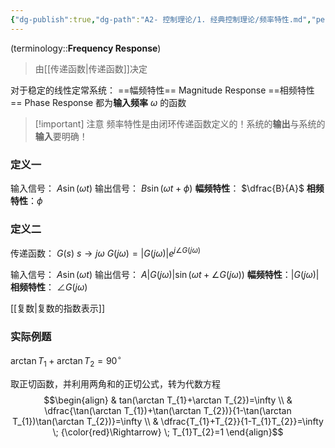 ```yaml
---
{"dg-publish":true,"dg-path":"A2- 控制理论/1. 经典控制理论/频率特性.md","permalink":"/A2- 控制理论/1. 经典控制理论/频率特性/","dgPassFrontmatter":true,"noteIcon":"","created":"2024-05-26T18:53:13.000+08:00","updated":"2025-08-28T21:53:13.883+08:00"}
---
```


(terminology::**Frequency Response**)
> 由[[传递函数\|传递函数]]决定

对于稳定的线性定常系统：
==幅频特性==   Magnitude Response
==相频特性==   Phase Response
都为**输入频率** $\omega$ 的函数

>[!important] 注意
>频率特性是由闭环传递函数定义的！系统的**输出**与系统的**输入**要明确！

### 定义一
输入信号： $A\sin(\omega t)$
输出信号： $B\sin(\omega t+\phi)$
**幅频特性**： $\dfrac{B}{A}$
**相频特性**：$\phi$

### 定义二
传递函数： $G(s)$     $s\to j\omega$
$G(j\omega)=|G(j\omega)|e^{ j \angle G(j\omega) }$ 

输入信号： $A\sin(\omega t)$
输出信号： $A|G(j\omega)|\sin(\omega t+\angle G(j\omega))$
**幅频特性**：$|G(j\omega)|$
**相频特性**： $\angle G(j\omega)$

[[复数\|复数的指数表示]]


### 实际例题
$\arctan T_{1}+\arctan T_{2}=90^{\circ}$

取正切函数，并利用两角和的正切公式，转为代数方程
$$\begin{align}
 & tan(\arctan T_{1}+\arctan T_{2})=\infty \\
 &  \dfrac{\tan(\arctan T_{1})+\tan(\arctan T_{2})}{1-\tan(\arctan T_{1})\tan(\arctan T_{2})}=\infty \\
 & \dfrac{T_{1}+T_{2}}{1-T_{1}T_{2}}=\infty \; {\color{red}\Rightarrow} \; T_{1}T_{2}=1
\end{align}$$

